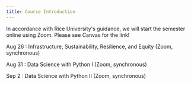 ```yaml
---
title: Course Introduction
---
```


In accordance with Rice University's guidance, we will start the semester online using Zoom.
Please see Canvas for the link!

Aug 26
: Infrastructure, Sustainability, Resilience, and Equity (Zoom, synchronous)

Aug 31
: Data Science with Python I (Zoom, synchronous)

Sep 2
: Data Science with Python II (Zoom, synchronous)